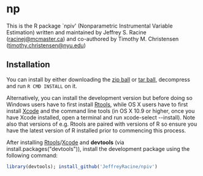 # np

This is the R package `npiv' (Nonparametric Instrumental Variable Estimation) written and maintained by Jeffrey S. Racine (racinej@mcmaster.ca) and co-authored by Timothy M. Christensen (timothy.christensen@nyu.edu)

## Installation

You can install by either downloading the [zip
 ball](https://github.com/JeffreyRacine/npiv/zipball/main)
 or [tar
 ball](https://github.com/JeffreyRacine/npiv/tarball/maing),
 decompress and run `R CMD INSTALL` on it.

Alternatively, you can install the development version but before
doing so Windows users have to first install
[Rtools](https://cran.r-project.org/bin/windows/Rtools/), while OS X
users have to first install
[Xcode](https://apps.apple.com/us/app/xcode/id497799835) and the
command line tools (in OS X 10.9 or higher, once you have Xcode
installed, open a terminal and run xcode-select --install). Note also
that versions of e.g. Rtools are paired with versions of R so ensure
you have the latest version of R installed prior to commencing this
process.

After installing
[Rtools](https://cran.r-project.org/bin/windows/Rtools/)/[Xcode](https://apps.apple.com/us/app/xcode/id497799835)
and **devtools** (via install.packages("devtools")), install the
development package using the following command:

```r
library(devtools); install_github('JeffreyRacine/npiv')
```


